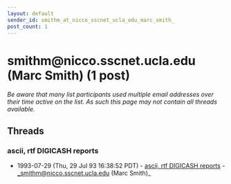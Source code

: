 ```yaml
---
layout: default
sender_id: smithm_at_nicco_sscnet_ucla_edu_marc_smith_
post_count: 1
---
```


# smithm<span>@</span>nicco.sscnet.ucla.edu (Marc Smith) (1 post)

_Be aware that many list participants used multiple email addresses over their time active on the list. As such this page may not contain all threads available._

## Threads

### ascii, rtf DIGICASH reports
+ 1993-07-29 (Thu, 29 Jul 93 16:38:52 PDT) - [ascii, rtf DIGICASH reports](/archive/1993/07/c332e3847226e3b917504dc26f1aa5a0494c1b16c71967309ef64c6369ecbc8c) - _smithm@nicco.sscnet.ucla.edu (Marc Smith)_


